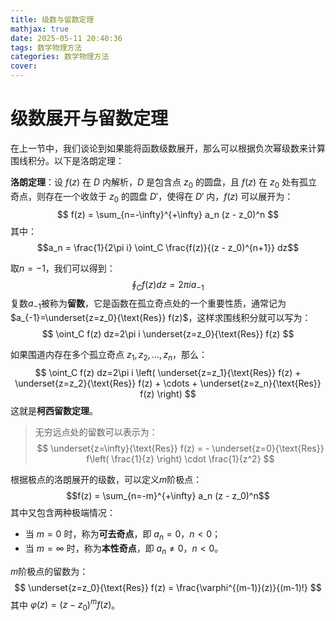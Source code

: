 ```yaml
---
title: 级数与留数定理
mathjax: true
date: 2025-05-11 20:40:36
tags: 数学物理方法
categories: 数学物理方法
cover:
---
```


# 级数展开与留数定理

在上一节中，我们谈论到如果能将函数级数展开，那么可以根据负次幂级数来计算围线积分。以下是洛朗定理：

**洛朗定理**：设 $f(z)$ 在 $D$ 内解析，$D$ 是包含点 $z_0$ 的圆盘，且 $f(z)$ 在 $z_0$ 处有孤立奇点，则存在一个收敛于 $z_0$ 的圆盘 $D'$，使得在 $D'$ 内，$f(z)$ 可以展开为：
$$
f(z) = \sum_{n=-\infty}^{+\infty} a_n (z - z_0)^n
$$
其中：
$$a_n = \frac{1}{2\pi i} \oint_C \frac{f(z)}{(z - z_0)^{n+1}} dz$$

取$n=-1$，我们可以得到：
$$
\oint_C f(z) dz=2\pi i a_{-1}$$
复数$a_{-1}$被称为**留数**，它是函数在孤立奇点处的一个重要性质，通常记为$a_{-1}=\underset{z=z_0}{\text{Res}} f(z)$，这样求围线积分就可以写为：
$$
\oint_C f(z) dz=2\pi i \underset{z=z_0}{\text{Res}} f(z)
$$

如果围道内存在多个孤立奇点 $z_1, z_2, \ldots, z_n$，那么：
$$
\oint_C f(z) dz=2\pi i \left( \underset{z=z_1}{\text{Res}} f(z) + \underset{z=z_2}{\text{Res}} f(z) + \cdots + \underset{z=z_n}{\text{Res}} f(z) \right)
$$
这就是**柯西留数定理**。

> 无穷远点处的留数可以表示为：
> $$
> \underset{z=\infty}{\text{Res}} f(z) = - \underset{z=0}{\text{Res}} f\left( \frac{1}{z} \right) \cdot \frac{1}{z^2}
> $$

根据极点的洛朗展开的级数，可以定义$m$阶极点：
$$f(z) = \sum_{n=-m}^{+\infty} a_n (z - z_0)^n$$
其中又包含两种极端情况：
- 当 $m=0$ 时，称为**可去奇点**，即 $a_n=0$，$n<0$；
- 当 $m=\infty$ 时，称为**本性奇点**，即 $a_n\neq 0$，$n<0$。

$m$阶极点的留数为：
$$
\underset{z=z_0}{\text{Res}} f(z) = \frac{\varphi^{(m-1)}(z)}{(m-1)!}
$$
其中 $\varphi(z) = (z-z_0)^m f(z)$。


